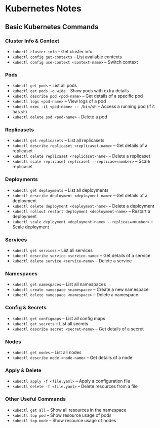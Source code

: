 # Kubernetes Notes

## Basic Kubernetes Commands

### Cluster Info & Context
- `kubectl cluster-info` – Get cluster info  
- `kubectl config get-contexts` – List available contexts  
- `kubectl config use-context <context-name>` – Switch context  

### Pods
- `kubectl get pods` – List all pods  
- `kubectl get pods -o wide` – Show pods with extra details  
- `kubectl describe pod <pod-name>` – Get details of a specific pod  
- `kubectl logs <pod-name>` – View logs of a pod  
- `kubectl exec -it <pod-name> -- /bin/sh` – Access a running pod (if it has `sh`)  
- `kubectl delete pod <pod-name>` – Delete a pod  

### Replicasets

- `kubectl get replicasets` – List all replicasets  
- `kubectl describe replicaset <replicaset-name>` – Get details of a replicaset  
- `kubectl delete replicaset <replicaset-name>` – Delete a replicaset  
- `kubectl scale replicaset replicaset --replicas=<number>` – Scale replicaset


### Deployments
- `kubectl get deployments` – List all deployments  
- `kubectl describe deployment <deployment-name>` – Get details of a deployment  
- `kubectl delete deployment <deployment-name>` – Delete a deployment  
- `kubectl rollout restart deployment <deployment-name>` – Restart a deployment  
- `kubectl scale deployment <deployment-name> --replicas=<number>` – Scale deployment  

### Services
- `kubectl get services` – List all services  
- `kubectl describe service <service-name>` – Get details of a service  
- `kubectl delete service <service-name>` – Delete a service  

### Namespaces
- `kubectl get namespaces` – List all namespaces  
- `kubectl create namespace <namespace>` – Create a new namespace  
- `kubectl delete namespace <namespace>` – Delete a namespace  

### Config & Secrets
- `kubectl get configmaps` – List all config maps  
- `kubectl get secrets` – List all secrets  
- `kubectl describe secret <secret-name>` – Get details of a secret  

### Nodes
- `kubectl get nodes` – List all nodes  
- `kubectl describe node <node-name>` – Get details of a node  

### Apply & Delete
- `kubectl apply -f <file.yaml>` – Apply a configuration file  
- `kubectl delete -f <file.yaml>` – Delete resources from a file  

### Other Useful Commands
- `kubectl get all` – Show all resources in the namespace  
- `kubectl top pod` – Show resource usage of pods  
- `kubectl top node` – Show resource usage of nodes  
